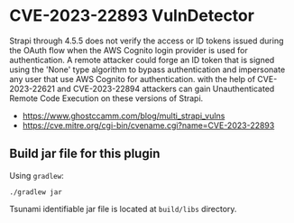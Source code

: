 # CVE-2023-22893 VulnDetector

Strapi through 4.5.5 does not verify the access or ID tokens issued during the
OAuth flow when the AWS Cognito login provider is used for authentication. A
remote attacker could forge an ID token that is signed using the 'None' type
algorithm to bypass authentication and impersonate any user that use AWS Cognito
for authentication. with the help of CVE-2023-22621 and CVE-2023-22894 attackers
can gain Unauthenticated Remote Code Execution on these versions of Strapi.

-   https://www.ghostccamm.com/blog/multi_strapi_vulns
-   https://cve.mitre.org/cgi-bin/cvename.cgi?name=CVE-2023-22893

## Build jar file for this plugin

Using `gradlew`:

```shell
./gradlew jar
```

Tsunami identifiable jar file is located at `build/libs` directory.
